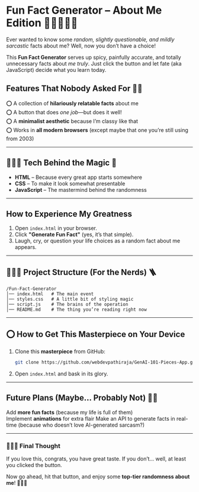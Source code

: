 # Fun Fact Generator – About Me Edition 👩🏽‍🌾🫶🏽

Ever wanted to know some *random, slightly questionable, and mildly sarcastic* facts about me? Well, now you don’t have a choice! 

This **Fun Fact Generator** serves up spicy, painfully accurate, and totally unnecessary facts about *me truly*. Just click the button and let fate (aka JavaScript) decide what you learn today.  

## **Features That Nobody Asked For 🤺⛳**
⭕ A collection of **hilariously relatable facts** about me  
⭕ A button that does *one job*—but does it well!  
⭕ A **minimalist aesthetic** because I’m classy like that  
⭕ Works in **all modern browsers** (except maybe that one you’re still using from 2003)  

---

## **👩🏽‍🍳 Tech Behind the Magic 🍳**  
- **HTML** – Because every great app starts somewhere  
- **CSS** – To make it look somewhat presentable  
- **JavaScript** – The mastermind behind the randomness  

---

## **How to Experience My Greatness**  
1. Open `index.html` in your browser.  
2. Click **"Generate Fun Fact"** (yes, it’s that simple).  
3. Laugh, cry, or question your life choices as a random fact about me appears.  

---

## **👷🏽‍♀️ Project Structure (For the Nerds) 🪜**  
```
/Fun-Fact-Generator
│── index.html   # The main event  
│── styles.css   # A little bit of styling magic  
│── script.js    # The brains of the operation  
│── README.md    # The thing you’re reading right now  
```

---

## **⭕ How to Get This Masterpiece on Your Device**  
1. Clone this **masterpiece** from GitHub:  
   ```sh
   git clone https://github.com/webdevpathiraja/GenAI-101-Pieces-App.git
   ```
2. Open `index.html` and bask in its glory.  

---

## **Future Plans (Maybe... Probably Not) 🐦‍🔥**  
Add **more fun facts** (because my life is full of them)  
Implement **animations** for extra flair 
Make an API to generate facts in real-time (because who doesn’t love AI-generated sarcasm?)  

---

### **👩🏽‍🌾 Final Thought**  
If you love this, congrats, you have great taste. If you don’t... well, at least you clicked the button.  

Now go ahead, hit that button, and enjoy some **top-tier randomness about me**! 👩🏽‍🚀
